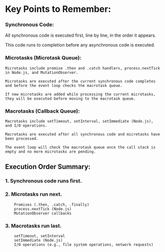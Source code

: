 # Key Points to Remember:

### Synchronous Code:
   All synchronous code is executed first, line by line, in the order it appears.
   
   This code runs to completion before any asynchronous code is executed.
   
### Microtasks (Microtask Queue):

    Microtasks include promise .then and .catch handlers, process.nextTick in Node.js, and MutationObserver.
    
    Microtasks are executed after the current synchronous code completes and before the event loop checks the macrotask queue.
    
    If new microtasks are added while processing the current microtasks, they will be executed before moving to the macrotask queue.
    
### Macrotasks (Callback Queue):

    Macrotasks include setTimeout, setInterval, setImmediate (Node.js), and I/O operations.
    
    Macrotasks are executed after all synchronous code and microtasks have been processed.
    
    The event loop will check the macrotask queue once the call stack is empty and no more microtasks are pending.
    
## Execution Order Summary:
### 1. Synchronous code runs first.
### 2. Microtasks run next.
        Promises (.then, .catch, .finally)
        process.nextTick (Node.js)
        MutationObserver callbacks
### 3. Macrotasks run last.
        setTimeout, setInterval
        setImmediate (Node.js)
        I/O operations (e.g., file system operations, network requests)

